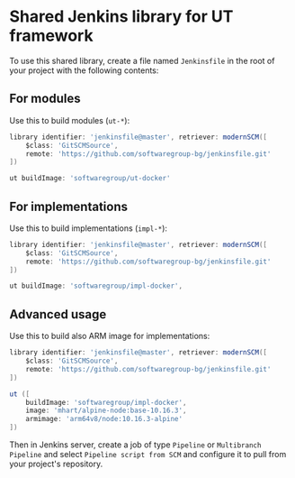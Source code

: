# Shared Jenkins library for UT framework

To use this shared library, create a file named `Jenkinsfile`
in the root of your project with the following contents:

## For modules

Use this to build modules (`ut-*`):

```groovy
library identifier: 'jenkinsfile@master', retriever: modernSCM([
    $class: 'GitSCMSource',
    remote: 'https://github.com/softwaregroup-bg/jenkinsfile.git'
])

ut buildImage: 'softwaregroup/ut-docker'
```

## For implementations

Use this to build implementations (`impl-*`):

```groovy
library identifier: 'jenkinsfile@master', retriever: modernSCM([
    $class: 'GitSCMSource',
    remote: 'https://github.com/softwaregroup-bg/jenkinsfile.git'
])

ut buildImage: 'softwaregroup/impl-docker',
```

## Advanced usage

Use this to build also ARM image for implementations:

```groovy
library identifier: 'jenkinsfile@master', retriever: modernSCM([
    $class: 'GitSCMSource',
    remote: 'https://github.com/softwaregroup-bg/jenkinsfile.git'
])

ut ([
    buildImage: 'softwaregroup/impl-docker',
    image: 'mhart/alpine-node:base-10.16.3',
    armimage: 'arm64v8/node:10.16.3-alpine'
])
```

Then in Jenkins server, create a job of type `Pipeline` or
`Multibranch Pipeline` and select `Pipeline script from SCM`
and configure it to pull from your project's repository.
